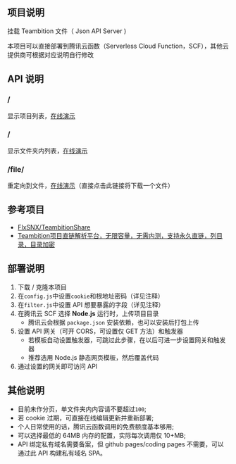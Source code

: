 ## 项目说明
挂载 Teambition 文件（ Json API Server )

本项目可以直接部署到腾讯云函数（Serverless Cloud Function，SCF），其他云提供商可根据对应说明自行修改

## API 说明
### /
显示项目列表，[在线演示](https://service-5hj05gr1-1256971770.sh.apigw.tencentcs.com/release/pan?password=123456)

### /<Collection ID> 
显示文件夹内列表，[在线演示](https://service-5hj05gr1-1256971770.sh.apigw.tencentcs.com/release/pan/600580d7acb0d8004a15f884)

### /file/<Work ID>
重定向到文件，[在线演示](https://service-5hj05gr1-1256971770.sh.apigw.tencentcs.com/release/pan/file/6007ba5a62036200447b2823)（直接点击此链接将下载一个文件）

## 参考项目
- [FlxSNX/TeambitionShare](https://github.com/FlxSNX/TeambitionShare)
- [Teambition项目直链解析平台，无限容量，无需内测，支持永久直链，列目录，目录加密](https://www.jianshu.com/p/af2f569abe83)

## 部署说明
1. 下载 / 克隆本项目
2. 在`config.js`中设置`cookie`和根地址密码（详见注释）
3. 在`filter.js`中设置 API 想要暴露的字段（详见注释）
4. 在腾讯云 SCF 选择 **Node.js** 运行时，上传项目目录
    - 腾讯云会根据 `package.json` 安装依赖，也可以安装后打包上传
5. 设置 API 网关（可开 CORS，可设置仅 GET 方法）和触发器
    - 若模板自动设置触发器，可跳过此步骤，在以后可进一步设置网关和触发器
    - 推荐选用 Node.js 静态网页模板，然后覆盖代码
6. 通过设置的网关即可访问 API

## 其他说明
- 目前未作分页，单文件夹内内容请不要超过`100`;
- 若 cookie 过期，可直接在线编辑更新并重新部署;
- 个人日常使用的话，腾讯云函数调用的免费额度基本够用;
- 可以选择最低的 64MB 内存的配置，实际每次调用仅 10+MB;
- API 绑定私有域名需要备案，但 github pages/coding pages 不需要，可以通过此 API 构建私有域名 SPA。
